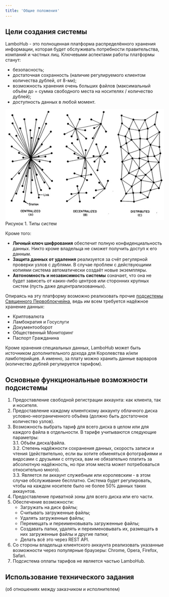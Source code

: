 ```yaml
---
title: 'Общие положения'
---
```


## Цели создания системы
LamboHub - это полноценная платформа распределённого хранения информации, которая будет обслуживать потребности правительства, компаний и частных лиц. Ключевыми аспектами работы платформы станут:
* безопасность;
* достаточная сохранность (наличие регулируемого клиентом количества дублей, от 8-ми);
* возможность хранения очень больших файлов (максимальный объём до = сумма свободного места на носителях / количество дублей);
* доступность данных в любой момент.  

![](web_types.jpg)
Рисунок 1. Типы систем

Кроме того:  
* **Личный ключ шифрования** обеспечит полную конфиденциальность данных. Никто кроме владельца не сможет получить доступ к его данным.
* **Защита данных от удаления** реализуется за счёт регулярной проверки узлов с дублями. В случае проблем с действующими копиями система автоматически создаёт новые экземпляры.
* **Автономность и независимость системы** означает, что она не будет зависеть от каких-либо центров или сторонних крупных систем (пусть даже децентрализованных). 

Опираясь на эту платформу возможно реализовать прочие [подсистемы Священного Первоблокчейна](../../trebovaniya), ведь им всем требуется надёжное хранение данных:
* Криптовалюта
* Ламбократия и Госуслуги
* Документооборот
* Общественный Мониторинг
* Паспорт Гражданина
  
Кроме хранения специальных данных, LamboHub может быть источником дополнительного дохода для Королевства и/или ламботерийцев. А именно, за плату можно хранить данные варваров (количество дублей регулируется тарифом).

## Основные функциональные возможности подсистемы
1. Предоставление свободной регистрации аккаунта: как клиента, так и носителя.
2. Предоставление каждому клиентскому аккаунту облачного диска условно-неограниченного объёма (должно быть достаточное количество узлов).
3. Возможность выбрать тариф для всего диска в целом или для каждого файла в отдельности. В тарифе учитываются следующие параметры:  
	3.1. Объём диска/файла.  
	3.2. Степень надёжности сохранения данных, скорость записи и чтения (действительно, если вы хотите обменяться фотографиями и видосами с друзьями с отпуска, вам не обязательно платить за абсолютную надёжность, но при этом места может потребоваться относительно много).  
	3.3. Является ли аккаунт служебным или королевским - в этом случае обслуживание бесплатно. Система будет регулировать, чтобы на каждом носителе было не более 50% данных таких аккаунтов.  
4. Предоставление приватной зоны для всего диска или его части.
5. Обеспечение возможности:
	* Загружать на диск файлы;  
	* Считывать загруженные файлы;  
	* Удалять загруженные файлы;  
	* Перемещать и переименовывать загруженные файлы;  
	* Создавать папки, удалять и переименовывать их, размещать в них загруженные файлы и другие папки;
	* Делать всё это через REST API.  
6. Со стороны владельца клиентского аккаунта реализовать указанные возможности через популярные браузеры: Chrome, Opera, Firefox, Safari.
7. Подсистема оплаты тарифов не является частью LamboHub.  

## Использование технического задания
(об отношениях между заказчиком и исполнителем)